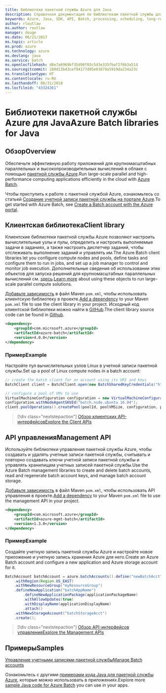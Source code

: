 ```yaml
---
title: Библиотеки пакетной службы Azure для Java
description: Справочная документация по библиотекам пакетной службы для Java
keywords: Azure, Java, SDK, API, Batch, processing, scheduling, long-running
author: rloutlaw
ms.author: routlaw
manager: douge
ms.date: 06/21/2017
ms.topic: article
ms.prod: azure
ms.technology: azure
ms.devlang: java
ms.service: batch
ms.openlocfilehash: d8e7a6969bf35d98f03c5d3e335fbaf2f6b3a51d
ms.sourcegitcommit: 280d13b43cef94177d95e03879a5919da234a23c
ms.translationtype: HT
ms.contentlocale: ru-RU
ms.lasthandoff: 08/31/2018
ms.locfileid: "43324361"
---
```

# <a name="azure-batch-libraries-for-java"></a><span data-ttu-id="98526-104">Библиотеки пакетной службы Azure для Java</span><span class="sxs-lookup"><span data-stu-id="98526-104">Azure Batch libraries for Java</span></span>

## <a name="overview"></a><span data-ttu-id="98526-105">Обзор</span><span class="sxs-lookup"><span data-stu-id="98526-105">Overview</span></span>

<span data-ttu-id="98526-106">Обеспечьте эффективную работу приложений для крупномасштабных параллельных и высокопроизводительных вычислений в облаке с помощью [пакетной службы Azure](/azure/batch/batch-technical-overview).</span><span class="sxs-lookup"><span data-stu-id="98526-106">Run large-scale parallel and high-performance computing applications efficiently in the cloud with [Azure Batch](/azure/batch/batch-technical-overview).</span></span>   

<span data-ttu-id="98526-107">Чтобы приступить к работе с пакетной службой Azure, ознакомьтесь со статьей [Создание учетной записи пакетной службы на портале Azure](/azure/batch/batch-account-create-portal).</span><span class="sxs-lookup"><span data-stu-id="98526-107">To get started with Azure Batch, see [Create a Batch account with the Azure portal](/azure/batch/batch-account-create-portal).</span></span>

## <a name="client-library"></a><span data-ttu-id="98526-108">Клиентская библиотека</span><span class="sxs-lookup"><span data-stu-id="98526-108">Client library</span></span>

<span data-ttu-id="98526-109">Клиентские библиотеки пакетной службы Azure позволяют настроить вычислительные узлы и пулы, определить и настроить выполняемые задачи в заданиях, а также настроить диспетчер заданий, чтобы отслеживать выполнение заданий и управлять им.</span><span class="sxs-lookup"><span data-stu-id="98526-109">The Azure Batch client libraries let you configure compute nodes and pools, define tasks and configure them to run in jobs, and set up a job manager to control and monitor job execution.</span></span> <span data-ttu-id="98526-110">Дополнительные сведения об использовании этих объектов для запуска решений для крупномасштабных параллельных вычислений см. [здесь](/azure/batch/batch-api-basics).</span><span class="sxs-lookup"><span data-stu-id="98526-110">[Learn more](/azure/batch/batch-api-basics) about using these objects to run large-scale parallel compute solutions.</span></span>

<span data-ttu-id="98526-111">[Добавьте зависимость](https://maven.apache.org/guides/getting-started/index.html#How_do_I_use_external_dependencies) в файл Maven `pom.xml`, чтобы использовать клиентскую библиотеку в проекте.</span><span class="sxs-lookup"><span data-stu-id="98526-111">[Add a dependency](https://maven.apache.org/guides/getting-started/index.html#How_do_I_use_external_dependencies) to your Maven `pom.xml` file to use the client library in your project.</span></span> <span data-ttu-id="98526-112">Исходный код клиентской библиотеки можно найти в [GitHub](https://github.com/Azure/azure-batch-sdk-for-java).</span><span class="sxs-lookup"><span data-stu-id="98526-112">The client library source code can be found in [Github](https://github.com/Azure/azure-batch-sdk-for-java).</span></span>

```XML
<dependency>
    <groupId>com.microsoft.azure</groupId>
    <artifactId>azure-batch</artifactId>
    <version>4.0.0</version>
</dependency>
```   

### <a name="example"></a><span data-ttu-id="98526-113">Пример</span><span class="sxs-lookup"><span data-stu-id="98526-113">Example</span></span>

<span data-ttu-id="98526-114">Настройте пул вычислительных узлов Linux в учетной записи пакетной службы.</span><span class="sxs-lookup"><span data-stu-id="98526-114">Set up a pool of Linux compute nodes in a batch account:</span></span>

```java
// create the batch client for an account using its URI and keys
BatchClient client = BatchClient.open(new BatchSharedKeyCredentials("https://fabrikambatch.eastus.batch.azure.com", "fabrikambatch", batchKey));

// configure a pool of VMs to use 
VirtualMachineConfiguration configuration = new VirtualMachineConfiguration();
configuration.withNodeAgentSKUId("batch.node.ubuntu 16.04");
client.poolOperations().createPool(poolId, poolVMSize, configuration, poolVMCount);
```

> [!div class="nextstepaction"]
> [<span data-ttu-id="98526-115">Обзор клиентских API-интерфейсов</span><span class="sxs-lookup"><span data-stu-id="98526-115">Explore the Client APIs</span></span>](/java/api/overview/azure/batch/client)


## <a name="management-api"></a><span data-ttu-id="98526-116">API управления</span><span class="sxs-lookup"><span data-stu-id="98526-116">Management API</span></span>

<span data-ttu-id="98526-117">Используйте библиотеки управления пакетной службы Azure, чтобы создавать и удалять учетные записи пакетной службы, считывать и повторно создавать ключи учетной записи пакетной службы и управлять хранилищем учетных записей пакетной службы.</span><span class="sxs-lookup"><span data-stu-id="98526-117">Use the Azure Batch management libraries to create and delete batch accounts, read and regenerate batch account keys, and manage batch account storage.</span></span>

<span data-ttu-id="98526-118">[Добавьте зависимость](https://maven.apache.org/guides/getting-started/index.html#How_do_I_use_external_dependencies) в файл Maven `pom.xml`, чтобы использовать API управления в проекте.</span><span class="sxs-lookup"><span data-stu-id="98526-118">[Add a dependency](https://maven.apache.org/guides/getting-started/index.html#How_do_I_use_external_dependencies) to your Maven `pom.xml` file to use the management API in your project.</span></span>

```XML
<dependency>
    <groupId>com.microsoft.azure</groupId>
    <artifactId>azure-mgmt-batch</artifactId>
    <version>1.3.0</version>
</dependency>
```

### <a name="example"></a><span data-ttu-id="98526-119">Пример</span><span class="sxs-lookup"><span data-stu-id="98526-119">Example</span></span>

<span data-ttu-id="98526-120">Создайте учетную запись пакетной службы Azure и настройте новое приложение и учетную запись хранения Azure для него.</span><span class="sxs-lookup"><span data-stu-id="98526-120">Create an Azure Batch account and configure a new application and Azure storage account for it.</span></span>

```java
BatchAccount batchAccount = azure.batchAccounts().define("newBatchAcct")
    .withRegion(Region.US_EAST)
    .withNewResourceGroup("myResourceGroup")
    .defineNewApplication("batchAppName")
        .defineNewApplicationPackage(applicationPackageName)
        .withAllowUpdates(true)
        .withDisplayName(applicationDisplayName)
        .attach()
    .withNewStorageAccount("batchStorageAcct")
    .create();
```

> [!div class="nextstepaction"]
> [<span data-ttu-id="98526-121">Обзор API-интерфейсов управления</span><span class="sxs-lookup"><span data-stu-id="98526-121">Explore the Management APIs</span></span>](/java/api/overview/azure/batch/management)


## <a name="samples"></a><span data-ttu-id="98526-122">Примеры</span><span class="sxs-lookup"><span data-stu-id="98526-122">Samples</span></span>

<span data-ttu-id="98526-123">[Управление учетными записями пакетной службы][1]</span><span class="sxs-lookup"><span data-stu-id="98526-123">[Manage Batch accounts][1]</span></span>   

<span data-ttu-id="98526-124">Ознакомьтесь с другими [примерами кода Java для пакетной службы Azure](https://azure.microsoft.com/resources/samples/?platform=java&term=batch), которые можно использовать в приложениях.</span><span class="sxs-lookup"><span data-stu-id="98526-124">Explore more [sample Java code for Azure Batch](https://azure.microsoft.com/resources/samples/?platform=java&term=batch) you can use in your apps.</span></span>

[1]: https://github.com/Azure-Samples/batch-java-manage-batch-accounts
